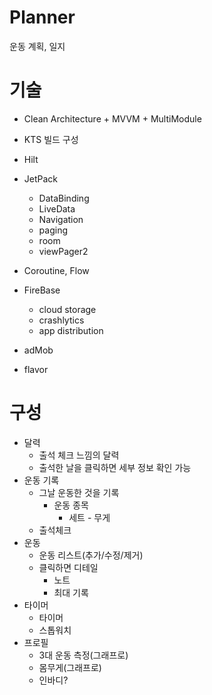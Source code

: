 # Planner

운동 계획, 일지

# 기술
- Clean Architecture + MVVM + MultiModule
- KTS 빌드 구성
- Hilt
- JetPack
  - DataBinding
  - LiveData
  - Navigation
  - paging
  - room
  - viewPager2
- Coroutine, Flow
- FireBase
  - cloud storage
  - crashlytics
  - app distribution
  
- adMob
- flavor

# 구성
- 달력
  - 출석 체크 느낌의 달력
  - 출석한 날을 클릭하면 세부 정보 확인 가능
- 운동 기록
  - 그날 운동한 것을 기록
    - 운동 종목
      - 세트 - 무게
  - 출석체크
- 운동
  - 운동 리스트(추가/수정/제거)
  - 클릭하면 디테일
    - 노트
    - 최대 기록
- 타이머
  - 타이머
  - 스톱워치
- 프로필
  - 3대 운동 측정(그래프로)
  - 몸무게(그래프로)
  - 인바디?
